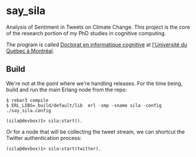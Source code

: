 say_sila
=====

Analysis of Sentiment in Tweets on Climate Change.
This project is the core of the research portion of my PhD studies in cognitive computing.

The program is called [Doctorat en informatique cognitive](https://dic.uqam.ca/)
at [l'Université du Québec à Montréal](https://uqam.ca/).

Build
-----

We're not at the point where we're handling releases.  For the time being, build and run the main Erlang
node from the repo:

    $ rebar3 compile
    $ ERL_LIBS=_build/default/lib  erl -smp -sname sila -config ./say_sila.config

    (sila@devbox)1> sila:start().

Or for a node that will be collecting the tweet stream, we can shortcut the Twitter authentication
process:

    (sila@devbox)1> sila:start(twitter).

